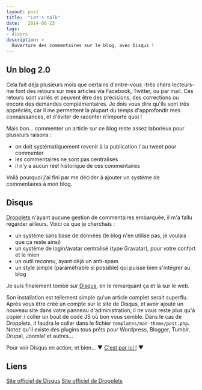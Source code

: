```yaml
---
layout: post
title:  "Let's talk"
date:   2014-06-23
tags:
- divers
description: >
  Ouverture des commentaires sur le blog, avec Disqus !
---
```


## Un blog 2.0

Cela fait déjà plusieurs mois que certains d'entre-vous -très chers lecteurs- me font des retours sur mes articles via Facebook, Twitter, ou par mail. Ces retours sont variés et peuvent être des précisions, des corrections ou encore des demandes complémentaires. Je dois vous dire qu'ils sont très appréciés, car il me permettent la plupart du temps d'approfondir mes connaissances, et d'éviter de raconter n'importe quoi !

Mais bon... commenter un article sur ce blog reste assez laborieux pour plusieurs raisons :

- on doit systématiquement revenir à la publication / au tweet pour commenter
- les commentaires ne sont pas centralisés
- il n'y a aucun réel historique de ces commentaires

Voilà pourquoi j'ai fini par me décider à ajouter un système de commentaires à mon blog.


## Disqus

[Dropplets](https://dropplets.com/) n'ayant aucune gestion de commentaires embarquée, il m'a fallu regarder ailleurs. Voici ce que je cherchais :

- un système sans base de données (le blog n'en utilise pas, je voulais que ça reste ainsi)
- un système de login/avatar centralisé (type Gravatar), pour votre confort et le mien
- un outil reconnu, ayant déjà un anti-spam
- un style simple (paramétrable si possible) qui puisse bien s'intégrer au blog

Je suis finalement tombé sur [Disqus](https://disqus.com/), en le remarquant ça et là sur le web.

Son installation est tellement simple qu'un article complet serait superflu. Après vous être créé un compte sur le site de Disqus, et avoir ajouté un nouveau site dans votre panneau d'administration, il ne vous reste plus qu'à copier / coller un bout de code JS où bon vous semble. Dans le cas de Dropplets, il faudra le coller dans le fichier `templates/mon-theme/post.php`.
Notez qu'il existe des plugins tous prêts pour Wordpress, Blogger, Tumblr, Drupal, Joomla! et autres...

Pour voir Disqus en action, et bien...
▼ [C'est par ici !](#comments) ▼

## Liens
[Site officiel de Disqus](https://disqus.com/)
[Site officiel de Dropplets](https://dropplets.com/)